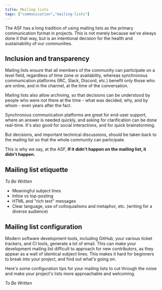 ```yaml
---
title: Mailing lists
tags: ["communication","mailing-lists"]
---
```


The ASF has a long tradition of using mailing lists as the primary
communication format in projects. This is not merely because we've
always done it that way, but is an intentional decision for the health
and sustainability of our communities.

## Inclusion and transparency

Mailing lists ensure that all members of the community can participate
on a level field, regardless of time zone or availability, whereas
synchronous communication platforms (IRC, Slack, Discord, etc.) benefit
only those who are online, and in the channel, at the time of the 
conversation.

Mailing lists also allow archiving, so that decisions can be understood
by people who were not there at the time - what was decided, why, and by
whom - even years after the fact.

Synchronous communication platforms are great for end-user support,
where an answer is needed quickly, and asking for clarification can be
done real-time. It's also good for social interactions, and for quick
brainstorming.

But decisions, and important technical discussions, should be taken back
to the mailing list so that the whole community can participate.

This is why we say, at the ASF, **If it didn't happen on the mailing
list, it didn't happen.**

## Mailing list etiquette

*To Be Written*

* Meaningful subject lines
* Inline vs top-posting
* HTML and "rich text" messages
* Clear language, use of colloquialisms and metaphor, etc. (writing for a
  diverse audience)

## Mailing list configuration

Modern software development tools, including GitHub, your various ticket
trackers, and CI tools, generate a lot of email. This can make your
development mailing list difficult to approach for new contributors, as
they appear as a wall of identical subject lines. This makes it hard for
beginners to break into your project, and find out what's going on.

Here's some configuration tips for your mailing lists to cut through the
noise and make your project's lists more approachable and welcoming.

*To Be Written*

